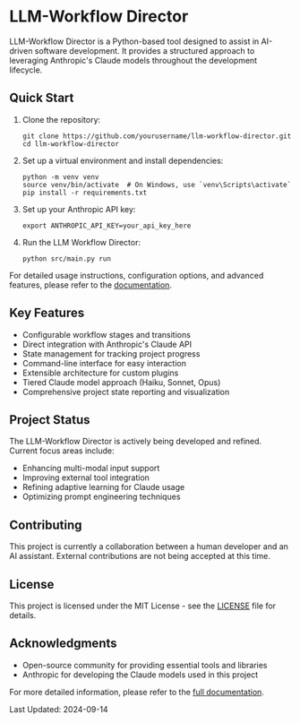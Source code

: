 # LLM-Workflow Director

LLM-Workflow Director is a Python-based tool designed to assist in AI-driven software development. It provides a structured approach to leveraging Anthropic's Claude models throughout the development lifecycle.

## Quick Start

1. Clone the repository:
   ```
   git clone https://github.com/yourusername/llm-workflow-director.git
   cd llm-workflow-director
   ```

2. Set up a virtual environment and install dependencies:
   ```
   python -m venv venv
   source venv/bin/activate  # On Windows, use `venv\Scripts\activate`
   pip install -r requirements.txt
   ```

3. Set up your Anthropic API key:
   ```
   export ANTHROPIC_API_KEY=your_api_key_here
   ```

4. Run the LLM Workflow Director:
   ```
   python src/main.py run
   ```

For detailed usage instructions, configuration options, and advanced features, please refer to the [documentation](docs/index.md).

## Key Features

- Configurable workflow stages and transitions
- Direct integration with Anthropic's Claude API
- State management for tracking project progress
- Command-line interface for easy interaction
- Extensible architecture for custom plugins
- Tiered Claude model approach (Haiku, Sonnet, Opus)
- Comprehensive project state reporting and visualization

## Project Status

The LLM-Workflow Director is actively being developed and refined. Current focus areas include:

- Enhancing multi-modal input support
- Improving external tool integration
- Refining adaptive learning for Claude usage
- Optimizing prompt engineering techniques

## Contributing

This project is currently a collaboration between a human developer and an AI assistant. External contributions are not being accepted at this time.

## License

This project is licensed under the MIT License - see the [LICENSE](LICENSE) file for details.

## Acknowledgments

- Open-source community for providing essential tools and libraries
- Anthropic for developing the Claude models used in this project

For more detailed information, please refer to the [full documentation](docs/index.md).

Last Updated: 2024-09-14
